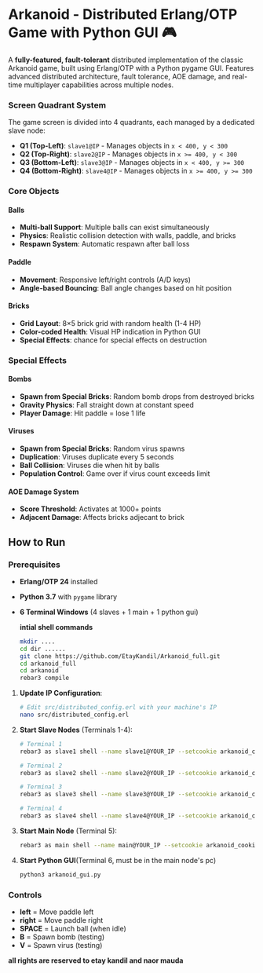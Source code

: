 # Arkanoid - Distributed Erlang/OTP Game with Python GUI 🎮

A **fully-featured, fault-tolerant** distributed implementation of the classic Arkanoid game, built using Erlang/OTP with a Python pygame GUI. Features advanced distributed architecture, fault tolerance, AOE damage, and real-time multiplayer capabilities across multiple nodes.


### Screen Quadrant System

The game screen is divided into 4 quadrants, each managed by a dedicated slave node:

- **Q1 (Top-Left)**: `slave1@IP` - Manages objects in `x < 400, y < 300`
- **Q2 (Top-Right)**: `slave2@IP` - Manages objects in `x >= 400, y < 300`  
- **Q3 (Bottom-Left)**: `slave3@IP` - Manages objects in `x < 400, y >= 300`
- **Q4 (Bottom-Right)**: `slave4@IP` - Manages objects in `x >= 400, y >= 300`


### Core Objects

####  **Balls**
- **Multi-ball Support**: Multiple balls can exist simultaneously
- **Physics**: Realistic collision detection with walls, paddle, and bricks
- **Respawn System**: Automatic respawn after ball loss

####  **Paddle** 
- **Movement**: Responsive left/right controls (A/D keys)
- **Angle-based Bouncing**: Ball angle changes based on hit position

####  **Bricks**
- **Grid Layout**: 8×5 brick grid with random health (1-4 HP)
- **Color-coded Health**: Visual HP indication in Python GUI
- **Special Effects**: chance for special effects on destruction

### Special Effects

####  **Bombs**
- **Spawn from Special Bricks**: Random bomb drops from destroyed bricks
- **Gravity Physics**: Fall straight down at constant speed
- **Player Damage**: Hit paddle = lose 1 life

####  **Viruses**
- **Spawn from Special Bricks**: Random virus spawns
- **Duplication**: Viruses duplicate every 5 seconds
- **Ball Collision**: Viruses die when hit by balls
- **Population Control**: Game over if virus count exceeds limit

####  **AOE Damage System**
- **Score Threshold**: Activates at 1000+ points
- **Adjacent Damage**: Affects bricks adjecant to brick


## How to Run

### Prerequisites
- **Erlang/OTP 24** installed
- **Python 3.7** with `pygame` library
- **6 Terminal Windows** (4 slaves + 1 main + 1 python gui)



  **intial shell commands**
  ```bash
  mkdir ....
  cd dir ......
  git clone https://github.com/EtayKandil/Arkanoid_full.git
  cd arkanoid_full
  cd arkanoid
  rebar3 compile
  ```
  


1. **Update IP Configuration**:
   ```bash
   # Edit src/distributed_config.erl with your machine's IP
   nano src/distributed_config.erl
   ```

2. **Start Slave Nodes** (Terminals 1-4):
   ```bash
   # Terminal 1
   rebar3 as slave1 shell --name slave1@YOUR_IP --setcookie arkanoid_cookie
   
   # Terminal 2  
   rebar3 as slave2 shell --name slave2@YOUR_IP --setcookie arkanoid_cookie
   
   # Terminal 3
   rebar3 as slave3 shell --name slave3@YOUR_IP --setcookie arkanoid_cookie
   
   # Terminal 4
   rebar3 as slave4 shell --name slave4@YOUR_IP --setcookie arkanoid_cookie
   ```

3. **Start Main Node** (Terminal 5):
   ```bash
   rebar3 as main shell --name main@YOUR_IP --setcookie arkanoid_cookie
   ```

   
4. **Start Python GUI**(Terminal 6, must be in the main node's pc)
    ```bash
   python3 arkanoid_gui.py
   ```

### Controls
- **left** = Move paddle left
- **right** = Move paddle right  
- **SPACE** = Launch ball (when idle)
- **B** = Spawn bomb (testing)
- **V** = Spawn virus (testing)


**all rights are reserved to etay kandil and naor mauda**
